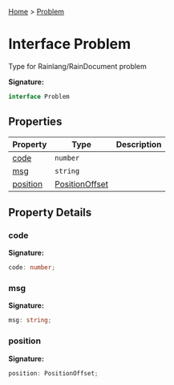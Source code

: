 [Home](../index.md) &gt; [Problem](./problem.md)

# Interface Problem

Type for Rainlang/RainDocument problem

<b>Signature:</b>

```typescript
interface Problem 
```

## Properties

|  Property | Type | Description |
|  --- | --- | --- |
|  [code](./problem.md#code-property) | `number` |  |
|  [msg](./problem.md#msg-property) | `string` |  |
|  [position](./problem.md#position-property) | [PositionOffset](../types/positionoffset.md) |  |

## Property Details

<a id="code-property"></a>

### code

<b>Signature:</b>

```typescript
code: number;
```

<a id="msg-property"></a>

### msg

<b>Signature:</b>

```typescript
msg: string;
```

<a id="position-property"></a>

### position

<b>Signature:</b>

```typescript
position: PositionOffset;
```
